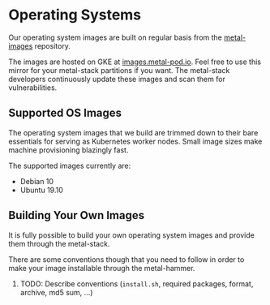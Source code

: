 # Operating Systems

Our operating system images are built on regular basis from the [metal-images](https://github.com/metal-stack/metal-images) repository.

The images are hosted on GKE at [images.metal-pod.io](https://images.metal-pod.io). Feel free to use this mirror for your metal-stack partitions if you want. The metal-stack developers continuously update these images and scan them for vulnerabilities.

## Supported OS Images

The operating system images that we build are trimmed down to their bare essentials for serving as Kubernetes worker nodes. Small image sizes make machine provisioning blazingly fast.

The supported images currently are:

- Debian 10
- Ubuntu 19.10

## Building Your Own Images

It is fully possible to build your own operating system images and provide them through the metal-stack.

There are some conventions though that you need to follow in order to make your image installable through the metal-hammer.

1. TODO: Describe conventions (`install.sh`, required packages, format, archive, md5 sum, ...)
